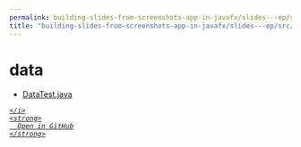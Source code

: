 ```yaml
---
permalink: building-slides-from-screenshots-app-in-javafx/slides---ep/src/test/java/engineer/mathsoftware/blog/slides/data
title: "building-slides-from-screenshots-app-in-javafx/slides---ep/src/test/java/engineer/mathsoftware/blog/slides/data"
---
```


# data
<ul>
  <li>
    <a href="DataTest.java">
      DataTest.java
    </a>
  </li>
</ul>
<div class="social open-gh-btn my-4">
  <a class="btn btn-github" href="https://github.com/tobiasbriones/blog/tree/main/swe/dev/java/javafx/drawing/productivity/building-slides-from-screenshots-app-in-javafx/slides---ep/src/test/java/engineer/mathsoftware/blog/slides/data" target="_blank">
    <i class="fab fa-github">
      
    </i>
    <strong>
      Open in GitHub
    </strong>
  </a>
</div>